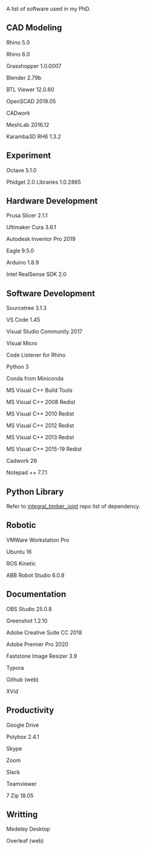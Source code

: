 A list of software used in my PhD.

## CAD Modeling

Rhino 5.0

Rhino 6.0

Grasshopper 1.0.0007

Blender 2.79b

BTL Viewer 12.0.60

OpenSCAD 2019.05

CADwork

MeshLab 2016.12

Karamba3D RH6 1.3.2

## Experiment

Octave 5.1.0

Phidget 2.0 Libraries 1.0.2865

## Hardware Development

Prusa Slicer 2.1.1

Ultimaker Cura 3.6.1

Autodesk Inventor Pro 2019

Eagle 9.5.0

Arduino 1.8.9

Intel RealSense SDK 2.0

## Software Development

Sourcetree 3.1.3

VS Code 1.45  

Visual Studio Community 2017

Visual Micro

Code Listener for Rhino

Python 3

Conda from Miniconda

MS Visual C++ Build Tools

MS Visual C++ 2008 Redist

MS Visual C++ 2010 Redist

MS Visual C++ 2012 Redist

MS Visual C++ 2013 Redist

MS Visual C++ 2015-19 Redist

Cadwork 26

Notepad ++ 7.7.1

## Python Library

Refer to [integral_timber_joint](https://github.com/gramaziokohler/integral_timber_joints/blob/master/README.md) repo list of dependency.

## Robotic

VMWare Workstation Pro

Ubuntu 16

ROS Kinetic

ABB Robot Studio 6.0.8

## Documentation

OBS Studio 25.0.8

Greenshot 1.2.10

Adobe Creative Suite CC 2018

Adobe Premier Pro 2020

Faststone Image Resizer 3.9

Typora

Github (web)

XVid

## Productivity

Google Drive

Polybox 2.4.1

Skype

Zoom

Slack

Teamviewer

7 Zip 18.05



## Writting

Medeley Desktop

Overleaf (web)